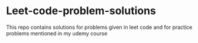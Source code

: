 # Leet-code-problem-solutions
This repo contains solutions for problems given in leet code and for practice problems mentioned in my udemy course
